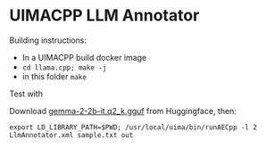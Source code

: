 # UIMACPP LLM Annotator

Building instructions: 

* In a UIMACPP build docker image
* `cd llama.cpp; make -j`
* in this folder `make`

Test with 

Download [gemma-2-2b-it.q2_k.gguf](https://huggingface.co/unsloth/gemma-2-it-GGUF/blob/main/gemma-2-2b-it.q2_k.gguf) from Huggingface, then:

`export LD_LIBRARY_PATH=$PWD; /usr/local/uima/bin/runAECpp -l 2 LlmAnnotator.xml sample.txt out`


